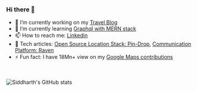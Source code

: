 ### Hi there 👋

<!--
**thekosmix/thekosmix** is a ✨ _special_ ✨ repository because its `README.md` (this file) appears on your GitHub profile.

Here are some ideas to get you started:
-->
- 🔭 I’m currently working on my [Travel Blog](https://www.thekosmix.com/)
- 🌱 I’m currently learning [Graphql with MERN stack](https://github.com/thekosmix/graphql-nodejs-mongo)
- 📫 How to reach me: [Linkedin](https://www.linkedin.com/in/kumarsiddharth/)
- 💬 Tech articles: [Open Source Location Stack: Pin-Drop](https://tech.urbancompany.com/how-uc-built-its-in-house-location-stack-pin-drop-using-open-source-part-one-b2a5ab14b734), [Communication Platform: Raven](https://tech.urbancompany.com/why-did-we-build-ucs-central-communication-platform-raven-5782544ad02d)
- ⚡ Fun fact: I have 18Mn+ view on my [Google Maps contributions](https://www.google.co.in/maps/contrib/118147622802569594383)
<p>&nbsp;</p>

![Siddharth's GitHub stats](https://github-readme-stats.vercel.app/api?username=thekosmix&show_icons=true&theme=radical)

<!--
- 👯 I’m looking to collaborate on ...
- 🤔 I’m looking for help with ...
- 😄 Pronouns: ...
-->
